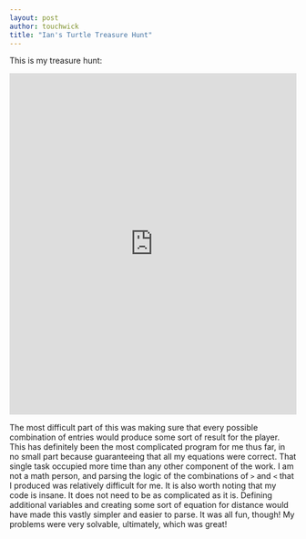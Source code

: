 ```yaml
---
layout: post
author: touchwick
title: "Ian's Turtle Treasure Hunt"
---
```

This is my treasure hunt:


<iframe src="https://trinket.io/embed/python/51f6aa92f3" width="100%" height="600" frameborder="0" marginwidth="0" marginheight="0" allowfullscreen></iframe>

The most difficult part of this was making sure that every possible combination of entries would produce some sort of result for the player. This has definitely been the most complicated program for me thus far, in no small part because guaranteeing that all my equations were correct. That single task occupied more time than any other component of the work. I am not a math person, and parsing the logic of the combinations of ```>``` and ```<``` that I produced was relatively difficult for me. 
It is also worth noting that my code is insane. It does not need to be as complicated as it is. Defining additional variables and creating some sort of equation for distance would have made this vastly simpler and easier to parse. It was all fun, though! My problems were very solvable, ultimately, which was great! 
